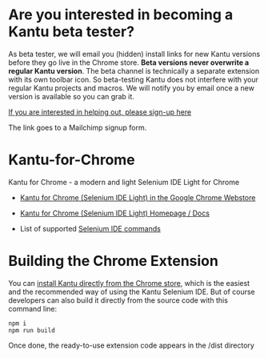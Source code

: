 # Are you interested in becoming a Kantu beta tester?

As beta tester, we will email you (hidden) install links for new Kantu versions before they go live in the Chrome store. **Beta versions never overwrite a regular Kantu version**. The beta channel is technically a separate extension with its own toolbar icon. So beta-testing Kantu does not interfere with your regular Kantu projects and macros. We will notify you by email once a new version is available so you can grab it. 

[If you are interested in helping out, please sign-up here](http://eepurl.com/dm0cTX)

The link goes to a Mailchimp signup form. 


# Kantu-for-Chrome

Kantu for Chrome - a modern and light Selenium IDE Light for Chrome 

- [Kantu for Chrome (Selenium IDE Light) in the Google Chrome Webstore](https://chrome.google.com/webstore/detail/kantu-browser-automation/gcbalfbdmfieckjlnblleoemohcganoc)

- [Kantu for Chrome (Selenium IDE Light) Homepage / Docs](https://a9t9.com/kantu/web-automation/chrome)

- List of supported [Selenium IDE commands](https://a9t9.com/kantu/docs/webextensions/selenium-ide/)

# Building the Chrome Extension

You can [install Kantu directly from the Chrome store](https://chrome.google.com/webstore/detail/kantu-browser-automation/gcbalfbdmfieckjlnblleoemohcganoc), which is the easiest and the recommended way of using the Kantu Selenium IDE. But of course developers can also build it directly from the source code with this command line:

```
npm i
npm run build
```

Once done, the ready-to-use extension code appears in the /dist directory
